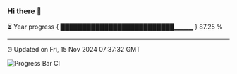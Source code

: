 ### Hi there 👋

⏳ Year progress { ██████████████████████████▁▁▁▁ } 87.25 %

---

⏰ Updated on Fri, 15 Nov 2024 07:37:32 GMT

![Progress Bar CI](https://github.com/IshwaranRudhara/GIT-ACTION/workflows/Progress%20Bar%20CI/badge.svg)
